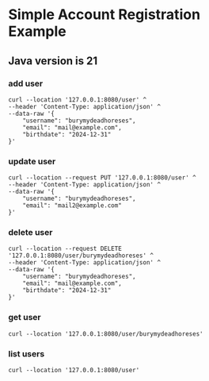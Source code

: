 # Simple Account Registration Example

## Java version is 21

### add user

```
curl --location '127.0.0.1:8080/user' ^
--header 'Content-Type: application/json' ^
--data-raw '{
    "username": "burymydeadhoreses",
    "email": "mail@example.com",
    "birthdate": "2024-12-31"
}'
```

### update user

```
curl --location --request PUT '127.0.0.1:8080/user' ^
--header 'Content-Type: application/json' ^
--data-raw '{
    "username": "burymydeadhoreses",
    "email": "mail2@example.com"
}'
```

### delete user

```
curl --location --request DELETE '127.0.0.1:8080/user/burymydeadhoreses' ^
--header 'Content-Type: application/json' ^
--data-raw '{
    "username": "burymydeadhoreses",
    "email": "mail@example.com",
    "birthdate": "2024-12-31"
}'
```

### get user

```
curl --location '127.0.0.1:8080/user/burymydeadhoreses'
```

### list users

```
curl --location '127.0.0.1:8080/user'
```

